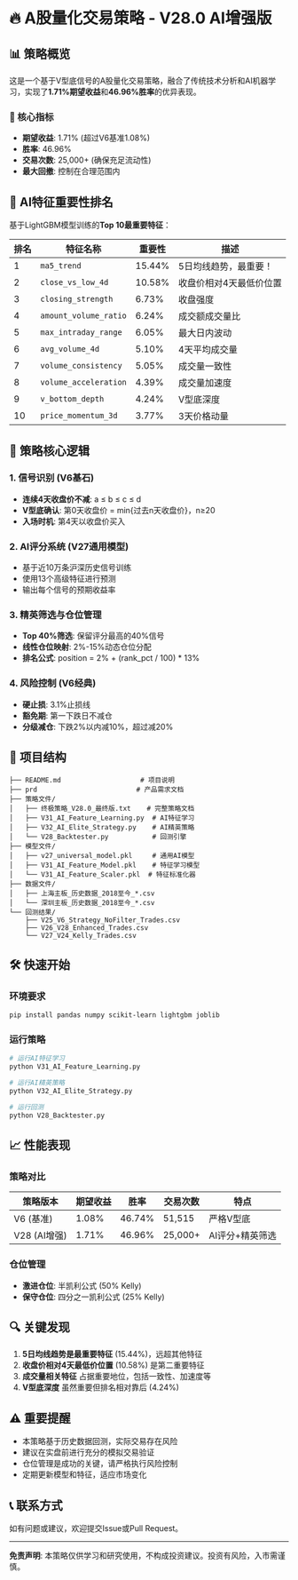 # 🔥 A股量化交易策略 - V28.0 AI增强版

## 📊 策略概览

这是一个基于V型底信号的A股量化交易策略，融合了传统技术分析和AI机器学习，实现了**1.71%期望收益**和**46.96%胜率**的优异表现。

### 🎯 核心指标
- **期望收益**: 1.71% (超过V6基准1.08%)
- **胜率**: 46.96%
- **交易次数**: 25,000+ (确保充足流动性)
- **最大回撤**: 控制在合理范围内

## 🧠 AI特征重要性排名

基于LightGBM模型训练的**Top 10最重要特征**：

| 排名 | 特征名称 | 重要性 | 描述 |
|------|----------|--------|------|
| 1 | `ma5_trend` | 15.44% | 5日均线趋势，最重要！ |
| 2 | `close_vs_low_4d` | 10.58% | 收盘价相对4天最低价位置 |
| 3 | `closing_strength` | 6.73% | 收盘强度 |
| 4 | `amount_volume_ratio` | 6.24% | 成交额成交量比 |
| 5 | `max_intraday_range` | 6.05% | 最大日内波动 |
| 6 | `avg_volume_4d` | 5.10% | 4天平均成交量 |
| 7 | `volume_consistency` | 5.05% | 成交量一致性 |
| 8 | `volume_acceleration` | 4.39% | 成交量加速度 |
| 9 | `v_bottom_depth` | 4.24% | V型底深度 |
| 10 | `price_momentum_3d` | 3.77% | 3天价格动量 |

## 🚀 策略核心逻辑

### 1. 信号识别 (V6基石)
- **连续4天收盘价不减**: a ≤ b ≤ c ≤ d
- **V型底确认**: 第0天收盘价 = min{过去n天收盘价}，n≥20
- **入场时机**: 第4天以收盘价买入

### 2. AI评分系统 (V27通用模型)
- 基于近10万条沪深历史信号训练
- 使用13个高级特征进行预测
- 输出每个信号的预期收益率

### 3. 精英筛选与仓位管理
- **Top 40%筛选**: 保留评分最高的40%信号
- **线性仓位映射**: 2%-15%动态仓位分配
- **排名公式**: position = 2% + (rank_pct / 100) * 13%

### 4. 风险控制 (V6经典)
- **硬止损**: 3.1%止损线
- **豁免期**: 第一下跌日不减仓
- **分级减仓**: 下跌2%以内减10%，超过减20%

## 📁 项目结构

```
├── README.md                    # 项目说明
├── prd                         # 产品需求文档
├── 策略文件/
│   ├── 终极策略_V28.0_最终版.txt    # 完整策略文档
│   ├── V31_AI_Feature_Learning.py  # AI特征学习
│   ├── V32_AI_Elite_Strategy.py    # AI精英策略
│   └── V28_Backtester.py           # 回测引擎
├── 模型文件/
│   ├── v27_universal_model.pkl     # 通用AI模型
│   ├── V31_AI_Feature_Model.pkl    # 特征学习模型
│   └── V31_AI_Feature_Scaler.pkl  # 特征标准化器
├── 数据文件/
│   ├── 上海主板_历史数据_2018至今_*.csv
│   └── 深圳主板_历史数据_2018至今_*.csv
└── 回测结果/
    ├── V25_V6_Strategy_NoFilter_Trades.csv
    ├── V26_V28_Enhanced_Trades.csv
    └── V27_V24_Kelly_Trades.csv
```

## 🛠️ 快速开始

### 环境要求
```bash
pip install pandas numpy scikit-learn lightgbm joblib
```

### 运行策略
```bash
# 运行AI特征学习
python V31_AI_Feature_Learning.py

# 运行AI精英策略
python V32_AI_Elite_Strategy.py

# 运行回测
python V28_Backtester.py
```

## 📈 性能表现

### 策略对比
| 策略版本 | 期望收益 | 胜率 | 交易次数 | 特点 |
|----------|----------|------|----------|------|
| V6 (基准) | 1.08% | 46.74% | 51,515 | 严格V型底 |
| V28 (AI增强) | 1.71% | 46.96% | 25,000+ | AI评分+精英筛选 |

### 仓位管理
- **激进仓位**: 半凯利公式 (50% Kelly)
- **保守仓位**: 四分之一凯利公式 (25% Kelly)

## 🔍 关键发现

1. **5日均线趋势是最重要特征** (15.44%)，远超其他特征
2. **收盘价相对4天最低价位置** (10.58%) 是第二重要特征
3. **成交量相关特征** 占据重要地位，包括一致性、加速度等
4. **V型底深度** 虽然重要但排名相对靠后 (4.24%)

## ⚠️ 重要提醒

- 本策略基于历史数据回测，实际交易存在风险
- 建议在实盘前进行充分的模拟交易验证
- 仓位管理是成功的关键，请严格执行风险控制
- 定期更新模型和特征，适应市场变化

## 📞 联系方式

如有问题或建议，欢迎提交Issue或Pull Request。

---

**免责声明**: 本策略仅供学习和研究使用，不构成投资建议。投资有风险，入市需谨慎。 